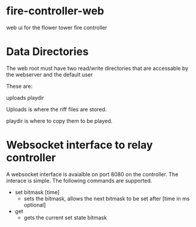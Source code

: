 # fire-controller-web
web ui for the flower tower fire controller

# Data Directories
The web root must have two read/write directories that are accessable by the webserver and the default user

These are:

uploads
playdir

Uploads is where the riff files are stored.

playdir is where to copy them to be played.

# Websocket interface to relay controller
A websocket interface is avaialble on port 8080 on the controller.  The interace is simple. The following commands are supported.
  - set bitmask [time]
    - sets the bitmask, allows the next bitmask to be set after [time in ms optional] 
  - get
    - gets the current set state bitmask


